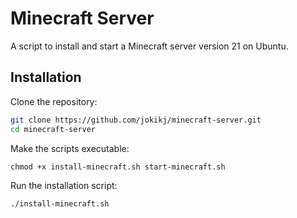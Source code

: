 # Minecraft Server

A script to install and start a Minecraft server version 21 on Ubuntu.

## Installation

Clone the repository:
```bash
git clone https://github.com/jokikj/minecraft-server.git
cd minecraft-server
```

Make the scripts executable:
```
chmod +x install-minecraft.sh start-minecraft.sh
```

Run the installation script:
```
./install-minecraft.sh
```
